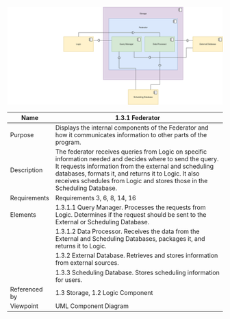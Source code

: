 ![1.3.1 Federator](TeamOneFiles/Federator%20Diagram.svg)

| Name | 1.3.1 Federator |
| ----------- | ----------- |
| Purpose | Displays the internal components of the Federator and how it communicates information to other parts of the program.  |
| Description | The federator receives queries from Logic on specific information needed and decides where to send the query. It requests information from the external and scheduling databases, formats it, and returns it to Logic. It also receives schedules from Logic and stores those in the Scheduling Database. |
| Requirements | Requirements 3, 6, 8, 14, 16 |
| Elements | 1.3.1.1 Query Manager. Processes the requests from Logic. Determines if the request should be sent to the External or Scheduling Database. |
|          | 1.3.1.2 Data Processor. Receives the data from the External and Scheduling Databases, packages it, and returns it to Logic. |
|          | 1.3.2 External Database. Retrieves and stores information from external sources. |
|          | 1.3.3 Scheduling Database. Stores scheduling information for users. |
| Referenced by | 1.3 Storage, 1.2 Logic Component |
| Viewpoint | UML Component Diagram |

